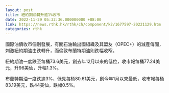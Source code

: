 ```yaml
---
layout: post
title: 紐約期油轉升逾1%收市
date: 2022-11-29 05:32:36.000000000 +08:00
link: https://news.rthk.hk/rthk/ch/component/k2/1677597-20221129.htm
categories: rthk
---
```


國際油價收市個別發展，有關石油輸出國組織及其盟友（OPEC+）的減產傳聞，刺激紐約期油由跌轉升，而倫敦布蘭特期油則跌幅收窄。

紐約期油一度跌至每桶73.6美元，創去年12月以來的低位，收市報每桶77.24美元，升96美仙，升幅1.3%。

布蘭特期油一度跌逾3%，低見每桶80.61美元，創今年1月以來最低，收市報每桶83.19美元，跌44美仙，跌幅0.5%。
